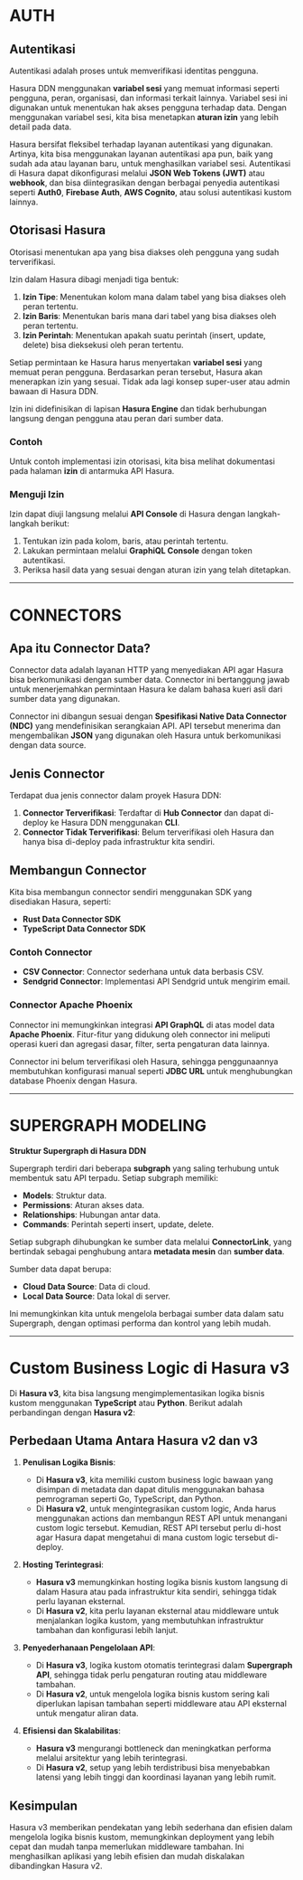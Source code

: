 # AUTH  

## Autentikasi 

Autentikasi adalah proses untuk memverifikasi identitas pengguna. 

Hasura DDN menggunakan **variabel sesi** yang memuat informasi seperti pengguna, peran, organisasi, dan informasi terkait lainnya. Variabel sesi ini digunakan untuk menentukan hak akses pengguna terhadap data. Dengan menggunakan variabel sesi, kita bisa menetapkan **aturan izin** yang lebih detail pada data.

Hasura bersifat fleksibel terhadap layanan autentikasi yang digunakan. Artinya, kita bisa menggunakan layanan autentikasi apa pun, baik yang sudah ada atau layanan baru, untuk menghasilkan variabel sesi. Autentikasi di Hasura dapat dikonfigurasi melalui **JSON Web Tokens (JWT)** atau **webhook**, dan bisa diintegrasikan dengan berbagai penyedia autentikasi seperti **Auth0**, **Firebase Auth**, **AWS Cognito**, atau solusi autentikasi kustom lainnya.

## Otorisasi Hasura

Otorisasi menentukan apa yang bisa diakses oleh pengguna yang sudah terverifikasi.

Izin dalam Hasura dibagi menjadi tiga bentuk:
1. **Izin Tipe**: Menentukan kolom mana dalam tabel yang bisa diakses oleh peran tertentu.
2. **Izin Baris**: Menentukan baris mana dari tabel yang bisa diakses oleh peran tertentu.
3. **Izin Perintah**: Menentukan apakah suatu perintah (insert, update, delete) bisa dieksekusi oleh peran tertentu.

Setiap permintaan ke Hasura harus menyertakan **variabel sesi** yang memuat peran pengguna. Berdasarkan peran tersebut, Hasura akan menerapkan izin yang sesuai. Tidak ada lagi konsep super-user atau admin bawaan di Hasura DDN.

Izin ini didefinisikan di lapisan **Hasura Engine** dan tidak berhubungan langsung dengan pengguna atau peran dari sumber data.

### Contoh
Untuk contoh implementasi izin otorisasi, kita bisa melihat dokumentasi pada halaman **izin** di antarmuka API Hasura.

### Menguji Izin
Izin dapat diuji langsung melalui **API Console** di Hasura dengan langkah-langkah berikut:
1. Tentukan izin pada kolom, baris, atau perintah tertentu.
2. Lakukan permintaan melalui **GraphiQL Console** dengan token autentikasi.
3. Periksa hasil data yang sesuai dengan aturan izin yang telah ditetapkan.

---

# CONNECTORS

## Apa itu Connector Data?
Connector data adalah layanan HTTP yang menyediakan API agar Hasura bisa berkomunikasi dengan sumber data. Connector ini bertanggung jawab untuk menerjemahkan permintaan Hasura ke dalam bahasa kueri asli dari sumber data yang digunakan.

Connector ini dibangun sesuai dengan **Spesifikasi Native Data Connector (NDC)** yang mendefinisikan serangkaian API. API tersebut menerima dan mengembalikan **JSON** yang digunakan oleh Hasura untuk berkomunikasi dengan data source.

## Jenis Connector
Terdapat dua jenis connector dalam proyek Hasura DDN:
1. **Connector Terverifikasi**: Terdaftar di **Hub Connector** dan dapat di-deploy ke Hasura DDN menggunakan **CLI**.
2. **Connector Tidak Terverifikasi**: Belum terverifikasi oleh Hasura dan hanya bisa di-deploy pada infrastruktur kita sendiri.

## Membangun Connector
Kita bisa membangun connector sendiri menggunakan SDK yang disediakan Hasura, seperti:
- **Rust Data Connector SDK**
- **TypeScript Data Connector SDK**

### Contoh Connector
- **CSV Connector**: Connector sederhana untuk data berbasis CSV.
- **Sendgrid Connector**: Implementasi API Sendgrid untuk mengirim email.

### Connector Apache Phoenix  
Connector ini memungkinkan integrasi **API GraphQL** di atas model data **Apache Phoenix**. Fitur-fitur yang didukung oleh connector ini meliputi operasi kueri dan agregasi dasar, filter, serta pengaturan data lainnya.

Connector ini belum terverifikasi oleh Hasura, sehingga penggunaannya membutuhkan konfigurasi manual seperti **JDBC URL** untuk menghubungkan database Phoenix dengan Hasura.

---

# SUPERGRAPH MODELING

**Struktur Supergraph di Hasura DDN**

Supergraph terdiri dari beberapa **subgraph** yang saling terhubung untuk membentuk satu API terpadu. Setiap subgraph memiliki:
- **Models**: Struktur data.
- **Permissions**: Aturan akses data.
- **Relationships**: Hubungan antar data.
- **Commands**: Perintah seperti insert, update, delete.

Setiap subgraph dihubungkan ke sumber data melalui **ConnectorLink**, yang bertindak sebagai penghubung antara **metadata mesin** dan **sumber data**.

Sumber data dapat berupa:
- **Cloud Data Source**: Data di cloud.
- **Local Data Source**: Data lokal di server.

Ini memungkinkan kita untuk mengelola berbagai sumber data dalam satu Supergraph, dengan optimasi performa dan kontrol yang lebih mudah.



---

# Custom Business Logic di Hasura v3

Di **Hasura v3**, kita bisa langsung mengimplementasikan logika bisnis kustom menggunakan **TypeScript** atau **Python**. Berikut adalah perbandingan dengan **Hasura v2**:

## Perbedaan Utama Antara Hasura v2 dan v3

1. **Penulisan Logika Bisnis**:  
   - Di **Hasura v3**, kita memiliki custom business logic bawaan yang disimpan di metadata dan dapat ditulis menggunakan bahasa pemrograman seperti Go, TypeScript, dan Python.
   - Di **Hasura v2**, untuk mengintegrasikan custom logic, Anda harus menggunakan actions dan membangun REST API untuk menangani custom logic tersebut. Kemudian, REST API tersebut perlu di-host agar Hasura dapat mengetahui di mana custom logic tersebut di-deploy.

2. **Hosting Terintegrasi**:  
   - **Hasura v3** memungkinkan hosting logika bisnis kustom langsung di dalam Hasura atau pada infrastruktur kita sendiri, sehingga tidak perlu layanan eksternal.
   - Di **Hasura v2**, kita perlu layanan eksternal atau middleware untuk menjalankan logika kustom, yang membutuhkan infrastruktur tambahan dan konfigurasi lebih lanjut.

3. **Penyederhanaan Pengelolaan API**:  
   - Di **Hasura v3**, logika kustom otomatis terintegrasi dalam **Supergraph API**, sehingga tidak perlu pengaturan routing atau middleware tambahan.
   - Di **Hasura v2**, untuk mengelola logika bisnis kustom sering kali diperlukan lapisan tambahan seperti middleware atau API eksternal untuk mengatur aliran data.

4. **Efisiensi dan Skalabilitas**:  
   - **Hasura v3** mengurangi bottleneck dan meningkatkan performa melalui arsitektur yang lebih terintegrasi.
   - Di **Hasura v2**, setup yang lebih terdistribusi bisa menyebabkan latensi yang lebih tinggi dan koordinasi layanan yang lebih rumit.

## Kesimpulan

Hasura v3 memberikan pendekatan yang lebih sederhana dan efisien dalam mengelola logika bisnis kustom, memungkinkan deployment yang lebih cepat dan mudah tanpa memerlukan middleware tambahan. Ini menghasilkan aplikasi yang lebih efisien dan mudah diskalakan dibandingkan Hasura v2.
